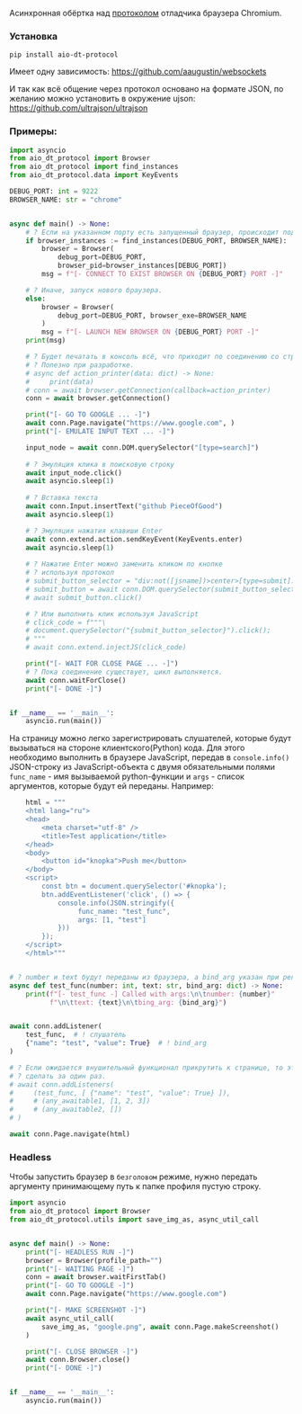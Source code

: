 Асинхронная обёртка над [протоколом](https://chromedevtools.github.io/devtools-protocol/) отладчика браузера Chromium.

### Установка
```shell
pip install aio-dt-protocol
```

Имеет одну зависимость:
https://github.com/aaugustin/websockets

И так как всё общение через протокол основано на формате JSON, по желанию можно установить в окружение ujson:
https://github.com/ultrajson/ultrajson

### Примеры:

```python
import asyncio
from aio_dt_protocol import Browser
from aio_dt_protocol import find_instances
from aio_dt_protocol.data import KeyEvents

DEBUG_PORT: int = 9222
BROWSER_NAME: str = "chrome"


async def main() -> None:
    # ? Если на указанном порту есть запущенный браузер, происходит подключение.
    if browser_instances := find_instances(DEBUG_PORT, BROWSER_NAME):
        browser = Browser(
            debug_port=DEBUG_PORT,
            browser_pid=browser_instances[DEBUG_PORT])
        msg = f"[- CONNECT TO EXIST BROWSER ON {DEBUG_PORT} PORT -]"

    # ? Иначе, запуск нового браузера.
    else:
        browser = Browser(
            debug_port=DEBUG_PORT, browser_exe=BROWSER_NAME
        )
        msg = f"[- LAUNCH NEW BROWSER ON {DEBUG_PORT} PORT -]"
    print(msg)

    # ? Будет печатать в консоль всё, что приходит по соединению со страницей.
    # ? Полезно при разработке.
    # async def action_printer(data: dict) -> None:
    #     print(data)
    # conn = await browser.getConnection(callback=action_printer)
    conn = await browser.getConnection()

    print("[- GO TO GOOGLE ... -]")
    await conn.Page.navigate("https://www.google.com", )
    print("[- EMULATE INPUT TEXT ... -]")

    input_node = await conn.DOM.querySelector("[type=search]")
    
    # ? Эмуляция клика в поисковую строку
    await input_node.click()
    await asyncio.sleep(1)
    
    # ? Вставка текста
    await conn.Input.insertText("github PieceOfGood")
    await asyncio.sleep(1)

    # ? Эмуляция нажатия клавиши Enter
    await conn.extend.action.sendKeyEvent(KeyEvents.enter)
    await asyncio.sleep(1)
    
    # ? Нажатие Enter можно заменить кликом по кнопке
    # ? используя протокол
    # submit_button_selector = "div:not([jsname])>center>[type=submit]:not([jsaction])"
    # submit_button = await conn.DOM.querySelector(submit_button_selector)
    # await submit_button.click()

    # ? Или выполнить клик используя JavaScript
    # click_code = f"""\
    # document.querySelector("{submit_button_selector}").click();
    # """
    # await conn.extend.injectJS(click_code)

    print("[- WAIT FOR CLOSE PAGE ... -]")
    # ? Пока соединение существует, цикл выполняется.
    await conn.waitForClose()
    print("[- DONE -]")


if __name__ == '__main__':
    asyncio.run(main())
```

На страницу можно легко зарегистрировать слушателей, которые будут вызываться на стороне клиентского(Python) кода. Для этого необходимо выполнить в браузере JavaScript, передав в `console.info()` JSON-строку из JavaScript-объекта с двумя обязательными полями `func_name` - имя вызываемой python-функции и `args` - список аргументов, которые будут ей переданы. Например:

```python
    html = """
    <html lang="ru">
    <head>
        <meta charset="utf-8" />
        <title>Test application</title>
    </head>
    <body>
        <button id="knopka">Push me</button>
    </body>
    <script>
        const btn = document.querySelector('#knopka');
        btn.addEventListener('click', () => {
            console.info(JSON.stringify({
                 func_name: "test_func",
                 args: [1, "test"]
            }))
        });
    </script>
    </html>"""


# ? number и text будут переданы из браузера, а bind_arg указан при регистрации
async def test_func(number: int, text: str, bind_arg: dict) -> None:
    print(f"[- test_func -] Called with args:\n\tnumber: {number}"
          f"\n\ttext: {text}\n\tbing_arg: {bind_arg}")


await conn.addListener(
    test_func,  # ! слушатель
    {"name": "test", "value": True}  # ! bind_arg
)

# ? Если ожидается внушительный функционал прикрутить к странице, то это можно
# ? сделать за один раз.
# await conn.addListeners(
#     (test_func, [ {"name": "test", "value": True} ]),
#     # (any_awaitable1, [1, 2, 3])
#     # (any_awaitable2, [])
# )

await conn.Page.navigate(html)
```
### Headless
Чтобы запустить браузер в `безголовом` режиме, нужно передать аргументу принимающему путь к папке профиля пустую строку.

```python
import asyncio
from aio_dt_protocol import Browser
from aio_dt_protocol.utils import save_img_as, async_util_call


async def main() -> None:
    print("[- HEADLESS RUN -]")
    browser = Browser(profile_path="")
    print("[- WAITING PAGE -]")
    conn = await browser.waitFirstTab()
    print("[- GO TO GOOGLE -]")
    await conn.Page.navigate("https://www.google.com")

    print("[- MAKE SCREENSHOT -]")
    await async_util_call(
        save_img_as, "google.png", await conn.Page.makeScreenshot()
    )

    print("[- CLOSE BROWSER -]")
    await conn.Browser.close()
    print("[- DONE -]")


if __name__ == '__main__':
    asyncio.run(main())

```